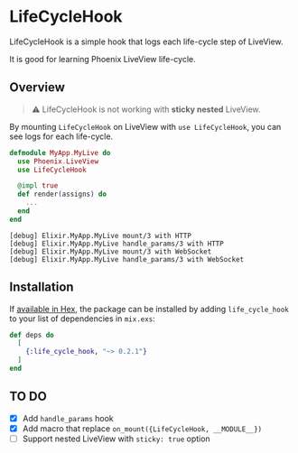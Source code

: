 # LifeCycleHook

LifeCycleHook is a simple hook that logs each life-cycle step of LiveView.

It is good for learning Phoenix LiveView life-cycle.

## Overview

> :warning: LifeCycleHook is not working with **sticky nested** LiveView.

By mounting `LifeCycleHook` on LiveView with `use LifeCycleHook`, you can see logs for each life-cycle.

```elixir
defmodule MyApp.MyLive do
  use Phoenix.LiveView
  use LifeCycleHook

  @impl true
  def render(assigns) do
    ...
  end
end
```

```
[debug] Elixir.MyApp.MyLive mount/3 with HTTP
[debug] Elixir.MyApp.MyLive handle_params/3 with HTTP
[debug] Elixir.MyApp.MyLive mount/3 with WebSocket
[debug] Elixir.MyApp.MyLive handle_params/3 with WebSocket
```

## Installation

If [available in Hex](https://hex.pm/docs/publish), the package can be installed
by adding `life_cycle_hook` to your list of dependencies in `mix.exs`:

```elixir
def deps do
  [
    {:life_cycle_hook, "~> 0.2.1"}
  ]
end
```

## TO DO

- [x] Add `handle_params` hook
- [x] Add macro that replace `on_mount({LifeCycleHook, __MODULE__})`
- [ ] Support nested LiveView with `sticky: true` option
